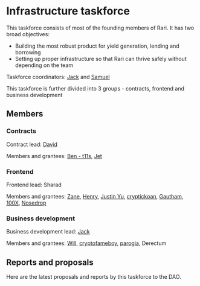 # Infrastructure taskforce

This taskforce consists of most of the founding members of Rari. It has two broad objectives:

- Building the most robust product for yield generation, lending and borrowing
- Setting up proper infrastructure so that Rari can thrive safely without depending on the team

Taskforce coordinators: [Jack](https://twitter.com/JackLipstone) and [Samuel](https://twitter.com/SamuelShadrach4)

This taskforce is further divided into 3 groups - contracts, frontend and business development

## Members

### Contracts

Contract lead: [David](https://twitter.com/davidslucid)

Members and grantees: [Ben - t11s](https://twitter.com/transmissions11), [Jet](https://twitter.com/hexamesh)

### Frontend

Frontend lead: Sharad

Members and grantees: [Zane](https://twitter.com/Zane_StJohn), [Henry](https://twitter.com/redwood_dev), [Justin Yu](https://twitter.com/JustinTylerYu), [cryptickoan](https://twitter.com/cryptickoan), [Gautham](https://twitter.com/GauthamGE), [100X](https://twitter.com/DeFiYodda), [Nosedrop](https://twitter.com/0xNosedrop)

### Business development

Business development lead: [Jack](https://twitter.com/JackLipstone)

Members and grantees: [Will](https://twitter.com/WillGallon1), [cryptofameboy](https://twitter.com/fameboy), [parogia](https://twitter.com/parogiabj), Derectum

## Reports and proposals

Here are the latest proposals and reports by this taskforce to the DAO.
